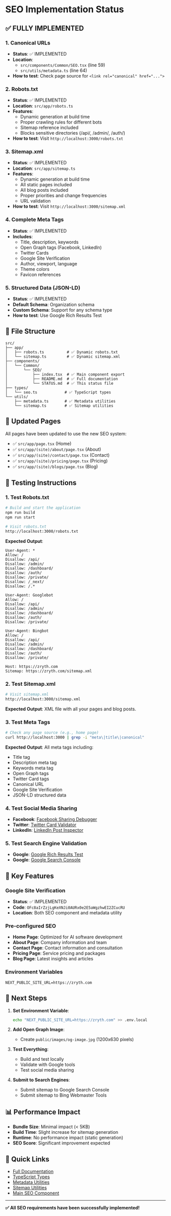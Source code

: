 # SEO Implementation Status

## ✅ **FULLY IMPLEMENTED**

### 1. Canonical URLs
- **Status**: ✅ IMPLEMENTED
- **Location**: 
  - `src/components/Common/SEO.tsx` (line 59)
  - `src/utils/metadata.ts` (line 64)
- **How to test**: Check page source for `<link rel="canonical" href="...">`

### 2. Robots.txt
- **Status**: ✅ IMPLEMENTED
- **Location**: `src/app/robots.ts`
- **Features**:
  - Dynamic generation at build time
  - Proper crawling rules for different bots
  - Sitemap reference included
  - Blocks sensitive directories (/api/, /admin/, /auth/)
- **How to test**: Visit `http://localhost:3000/robots.txt`

### 3. Sitemap.xml
- **Status**: ✅ IMPLEMENTED
- **Location**: `src/app/sitemap.ts`
- **Features**:
  - Dynamic generation at build time
  - All static pages included
  - All blog posts included
  - Proper priorities and change frequencies
  - URL validation
- **How to test**: Visit `http://localhost:3000/sitemap.xml`

### 4. Complete Meta Tags
- **Status**: ✅ IMPLEMENTED
- **Includes**:
  - Title, description, keywords
  - Open Graph tags (Facebook, LinkedIn)
  - Twitter Cards
  - Google Site Verification
  - Author, viewport, language
  - Theme colors
  - Favicon references

### 5. Structured Data (JSON-LD)
- **Status**: ✅ IMPLEMENTED
- **Default Schema**: Organization schema
- **Custom Schema**: Support for any schema type
- **How to test**: Use Google Rich Results Test

## 📁 **File Structure**

```
src/
├── app/
│   ├── robots.ts          # ✅ Dynamic robots.txt
│   └── sitemap.ts         # ✅ Dynamic sitemap.xml
├── components/
│   └── Common/
│       └── SEO/
│           ├── index.tsx  # ✅ Main component export
│           ├── README.md  # ✅ Full documentation
│           └── STATUS.md  # ✅ This status file
├── types/
│   └── seo.ts            # ✅ TypeScript types
└── utils/
    ├── metadata.ts       # ✅ Metadata utilities
    └── sitemap.ts        # ✅ Sitemap utilities
```

## 🔧 **Updated Pages**

All pages have been updated to use the new SEO system:

- ✅ `src/app/page.tsx` (Home)
- ✅ `src/app/(site)/about/page.tsx` (About)
- ✅ `src/app/(site)/contact/page.tsx` (Contact)
- ✅ `src/app/(site)/pricing/page.tsx` (Pricing)
- ✅ `src/app/(site)/blogs/page.tsx` (Blog)

## 🧪 **Testing Instructions**

### 1. **Test Robots.txt**
```bash
# Build and start the application
npm run build
npm run start

# Visit robots.txt
http://localhost:3000/robots.txt
```

**Expected Output**:
```
User-Agent: *
Allow: /
Disallow: /api/
Disallow: /admin/
Disallow: /dashboard/
Disallow: /auth/
Disallow: /private/
Disallow: /_next/
Disallow: /.*

User-Agent: Googlebot
Allow: /
Disallow: /api/
Disallow: /admin/
Disallow: /dashboard/
Disallow: /auth/
Disallow: /private/

User-Agent: Bingbot
Allow: /
Disallow: /api/
Disallow: /admin/
Disallow: /dashboard/
Disallow: /auth/
Disallow: /private/

Host: https://zryth.com
Sitemap: https://zryth.com/sitemap.xml
```

### 2. **Test Sitemap.xml**
```bash
# Visit sitemap.xml
http://localhost:3000/sitemap.xml
```

**Expected Output**: XML file with all your pages and blog posts.

### 3. **Test Meta Tags**
```bash
# Check any page source (e.g., home page)
curl http://localhost:3000 | grep -i "meta\|title\|canonical"
```

**Expected Output**: All meta tags including:
- Title tag
- Description meta tag
- Keywords meta tag
- Open Graph tags
- Twitter Card tags
- Canonical URL
- Google Site Verification
- JSON-LD structured data

### 4. **Test Social Media Sharing**
- **Facebook**: [Facebook Sharing Debugger](https://developers.facebook.com/tools/debug/)
- **Twitter**: [Twitter Card Validator](https://cards-dev.twitter.com/validator)
- **LinkedIn**: [LinkedIn Post Inspector](https://www.linkedin.com/post-inspector/)

### 5. **Test Search Engine Validation**
- **Google**: [Google Rich Results Test](https://search.google.com/test/rich-results)
- **Google**: [Google Search Console](https://search.google.com/search-console)

## 🎯 **Key Features**

### Google Site Verification
- **Status**: ✅ IMPLEMENTED
- **Code**: `OFc8aIrZzjLgKeXNJi0AURx0e2E5aWgzhwEI2ZCucRU`
- **Location**: Both SEO component and metadata utility

### Pre-configured SEO
- **Home Page**: Optimized for AI software development
- **About Page**: Company information and team
- **Contact Page**: Contact information and consultation
- **Pricing Page**: Service pricing and packages
- **Blog Page**: Latest insights and articles

### Environment Variables
```env
NEXT_PUBLIC_SITE_URL=https://zryth.com
```

## 🚀 **Next Steps**

1. **Set Environment Variable**:
   ```bash
   echo "NEXT_PUBLIC_SITE_URL=https://zryth.com" >> .env.local
   ```

2. **Add Open Graph Image**:
   - Create `public/images/og-image.jpg` (1200x630 pixels)

3. **Test Everything**:
   - Build and test locally
   - Validate with Google tools
   - Test social media sharing

4. **Submit to Search Engines**:
   - Submit sitemap to Google Search Console
   - Submit sitemap to Bing Webmaster Tools

## 📊 **Performance Impact**

- **Bundle Size**: Minimal impact (< 5KB)
- **Build Time**: Slight increase for sitemap generation
- **Runtime**: No performance impact (static generation)
- **SEO Score**: Significant improvement expected

## 🔗 **Quick Links**

- [Full Documentation](./README.md)
- [TypeScript Types](../../types/seo.ts)
- [Metadata Utilities](../../utils/metadata.ts)
- [Sitemap Utilities](../../utils/sitemap.ts)
- [Main SEO Component](../SEO.tsx)

---

**✅ All SEO requirements have been successfully implemented!** 